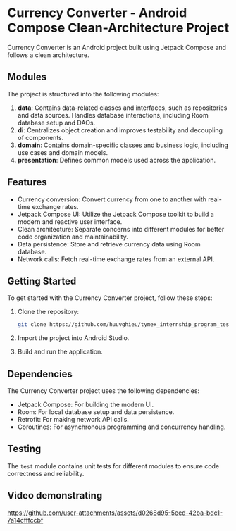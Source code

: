 # Currency Converter - Android Compose Clean-Architecture Project

Currency Converter is an Android project built using Jetpack Compose and follows a clean architecture.

## Modules

The project is structured into the following modules:

1. **data**: Contains data-related classes and interfaces, such as repositories and data sources. Handles database interactions, including Room database setup and DAOs.
2. **di**: Centralizes object creation and improves testability and decoupling of components.
3. **domain**: Contains domain-specific classes and business logic, including use cases and domain models.
4. **presentation**: Defines common models used across the application.

## Features

- Currency conversion: Convert currency from one to another with real-time exchange rates.
- Jetpack Compose UI: Utilize the Jetpack Compose toolkit to build a modern and reactive user interface.
- Clean architecture: Separate concerns into different modules for better code organization and maintainability.
- Data persistence: Store and retrieve currency data using Room database.
- Network calls: Fetch real-time exchange rates from an external API.

## Getting Started

To get started with the Currency Converter project, follow these steps:

1. Clone the repository:

   ```bash
   git clone https://github.com/huuvghieu/tymex_internship_program_test.git
   ```

2. Import the project into Android Studio.

3. Build and run the application.

## Dependencies

The Currency Converter project uses the following dependencies:

- Jetpack Compose: For building the modern UI.
- Room: For local database setup and data persistence.
- Retrofit: For making network API calls.
- Coroutines: For asynchronous programming and concurrency handling.

## Testing

The `test` module contains unit tests for different modules to ensure code correctness and reliability.

## Video demonstrating

https://github.com/user-attachments/assets/d0268d95-5eed-42ba-bdc1-7a14cfffccbf


